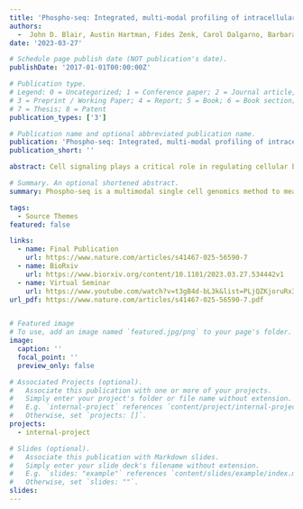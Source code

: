 ```yaml
---
title: 'Phospho-seq: Integrated, multi-modal profiling of intracellular protein dynamics in single cells'
authors:
  -  John D. Blair, Austin Hartman, Fides Zenk, Carol Dalgarno, Barbara Treutlein, Rahul Satija
date: '2023-03-27'

# Schedule page publish date (NOT publication's date).
publishDate: '2017-01-01T00:00:00Z'

# Publication type.
# Legend: 0 = Uncategorized; 1 = Conference paper; 2 = Journal article;
# 3 = Preprint / Working Paper; 4 = Report; 5 = Book; 6 = Book section;
# 7 = Thesis; 8 = Patent
publication_types: ['3']

# Publication name and optional abbreviated publication name.
publication: 'Phospho-seq: Integrated, multi-modal profiling of intracellular protein dynamics in single cells'
publication_short: ''

abstract: Cell signaling plays a critical role in regulating cellular behavior and fate. While multimodal single-cell sequencing technologies are rapidly advancing, scalable and flexible profiling of cell signaling states alongside other molecular modalities remains challenging. Here we present Phospho-seq, an integrated approach that aims to quantify phosphorylated intracellular and intranuclear proteins, and to connect their activity with cis-regulatory elements and transcriptional targets. We utilize a simplified benchtop antibody conjugation method to create large custom antibody panels for simultaneous protein and scATAC-seq profiling on whole cells, and integrate this information with scRNA-seq datasets via bridge integration. We apply our workflow to cell lines, induced pluripotent stem cells, and 3-month-old brain organoids to demonstrate its broad applicability. We demonstrate that Phospho-seq can define cellular states and trajectories, reconstruct gene regulatory relationships, and characterize the causes and consequences of heterogeneous cell signaling in neurodevelopment.

# Summary. An optional shortened abstract.
summary: Phospho-seq is a multimodal single cell genomics method to measure intracellular proteins, chromatin accessibility and gene expression <span style="background-color: #007bff; color: white; padding: 2px 8px; border-radius: 4px; font-size: 0.8em; font-weight: bold;">Phospho-seq</span>

tags:
  - Source Themes
featured: false

links:
  - name: Final Publication
    url: https://www.nature.com/articles/s41467-025-56590-7
  - name: BioRxiv
    url: https://www.biorxiv.org/content/10.1101/2023.03.27.534442v1
  - name: Virtual Seminar
    url: https://www.youtube.com/watch?v=t3gB4d-bL3k&list=PLjQZKjoruRx3lptKa7D5psMDrTwtH-3PT&index=20
url_pdf: https://www.nature.com/articles/s41467-025-56590-7.pdf


# Featured image
# To use, add an image named `featured.jpg/png` to your page's folder.
image:
  caption: ''
  focal_point: ''
  preview_only: false

# Associated Projects (optional).
#   Associate this publication with one or more of your projects.
#   Simply enter your project's folder or file name without extension.
#   E.g. `internal-project` references `content/project/internal-project/index.md`.
#   Otherwise, set `projects: []`.
projects:
  - internal-project

# Slides (optional).
#   Associate this publication with Markdown slides.
#   Simply enter your slide deck's filename without extension.
#   E.g. `slides: "example"` references `content/slides/example/index.md`.
#   Otherwise, set `slides: ""`.
slides:
---
```


